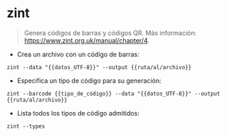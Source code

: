 # zint

> Genera códigos de barras y códigos QR.
> Más información: <https://www.zint.org.uk/manual/chapter/4>.

- Crea un archivo con un código de barras:

`zint --data "{{datos_UTF-8}}" --output {{ruta/al/archivo}}`

- Especifica un tipo de código para su generación:

`zint --barcode {{tipo_de_código}} --data "{{datos_UTF-8}}" --output {{ruta/al/archivo}}`

- Lista todos los tipos de código admitidos:

`zint --types`
